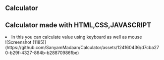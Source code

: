 ## Calculator
<h2>Calculator made with HTML,CSS,JAVASCRIPT</h2>
<li>In this you can calculate value using keyboard as well as mouse</li>
![Screenshot (1185)](https://github.com/SanyamMadaan/Calculator/assets/124160436/d7cba270-b29f-4327-864b-b28870986fbe)
